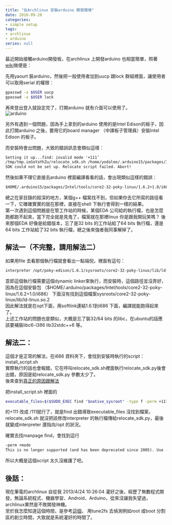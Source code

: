 ```yaml
---
title: "在Archlinux 安裝arduino 開發環境"
date: 2016-09-20
categories:
- simple setup
tags:
- archlinux
- arduino
series: null
---
```


最近開始接觸arduino開發板，在archlinux 上開發arduino 也相當簡單，照著 [wiki](https://wiki.archlinux.org/index.php/arduino)做便是：  
<!--more-->

先用yaourt 裝arduino，然後把一般使用者加到uucp 跟lock 群組裡面，讓使用者可以取用serial 的權限：  
```bash
gpasswd -a $USER uucp  
gpasswd -a $USER lock  
```

再來登出登入就設定完了，打開arduino 就有介面可以使用了。  
![arduino](/images/posts/arduino.png)

另外有遇到一個問題，因為手上拿到的arduino 使用的是Intel Edison的板子，因此打開arduino 之後，要用它的board manager （中譯板子管理員）安裝Intel Edison 的板子。  

而安裝時會出問題，大致的錯誤訊息會類似這樣：  
```txt
Setting it up...find: invalid mode '+111’
/tmp/tmp.ioGoYaYhZu/relocate_sdk.sh /home/yodalee/.arduino15/packages/Intel/tools/core2-32-poky-linux/1.6.2+1.0/i686/relocate_sdk.sh
SDK could not be set up. Relocate script failed. Abort!
```
然後如果不理它直接去arduino 裡面編譯看看的話，會出現類似這樣的錯誤：  
```txt
$HOME/.arduino15/packages/Intel/tools/core2-32-poky-linux/1.6.2+1.0/i686/sysroots/x86_64-pokysdk-linux/usr/bin/i586-poky-linux/i586-poky-linux-g++: No such file or directory
```

總之在家目錄的超深的地方，某個g++ 檔案找不到，但如果你去它所寫的路徑看一下，它確確實實的就在那裡，直接在shell 下執行會得到一樣的結果。  
第一次遇到這個問題是在管工作站的時候，某個EDA 公司給的執行檔，也是怎麼跑都跑不起來，當下完全就是見鬼了，檔案就在那裡linux 你是跟我開玩笑嗎？
後來那個EDA 好像是給錯版本，忘了是32 bits 的工作站給了64 bits 執行檔，還是64 bits 工作站給了32 bits 執行檔，總之後來強者我同事解掉了。  

## 解法一（不完整，請用解法二）  
如果用file 去看那個執行檔就會看出一點端倪，裡面有這句：  
```txt
interpreter /opt/poky-edison/1.6.1/sysroots/core2-32-poky-linux/lib/ld-linux.so.2  
```
意即這個執行檔需要這個dynamic linker來執行，而安裝時，這個路徑並沒弄好，因為在這個安裝包
（$HOME/.arduino/packages/Intel/tools/core2-32-poky-linux/1.6.2+1.0/i686）
下面沒有找到這個檔案sysroots/core2-32-poky-linux/lib/ld-linux.so.2  
因此解法就是在opt下面，用softlink連結1.6.1到i686 下面，編譯就能跑得起來了。  
上述工作站的問題也是類似，大概是忘了裝32/64 bits 的libc，在ubuntu的話應該要補裝libc6-i386 lib32stdc++6 等。  

## 解法二：  
這個才是正常的解法，在i686 資料夾下，會找到安裝時執行的script：install\_script.sh  
實際執行的話也會報錯，它在呼叫relocate\_sdk.sh裡面執行relocate\_sdk.py後會出錯，原因是給relocate\_sdk.py 參數太少了。  
後來查到[真正的原因跟解法](http://askubuntu.com/questions/764715/unable-to-install-intel-i586-library-intel-galileo-gen-2-in-arduino-ide-on-ubu)  

把install\_script.sh 裡面的  
```bash
executable_files=$($SUDO_EXEC find "$native_sysroot" -type f -perm +111 -exec printf "\"%s\" " {} \; )
```
的+111 改成 /111就行了，就是find 出錯導致executable\_files 沒找到檔案，
relocate\_sdk.sh 就沒把該修改interpreter 的執行檔傳給relocate\_sdk.py，最後就變成interpreter 還指向/opt 的狀況。  

確實去找manpage find，會找到這行  
```txt
-perm +mode  
This is no longer supported (and has been deprecated since 2005). Use -perm /mode instead.
```
所以大概是這個script 太久沒維護了吧。  

## 後話：  
現在筆電的archlinux 自從我 2013/4/24 10:26:04 灌好之後，經歷了無數程式開發，無論系統程式、機器學習、Android、Arduino，從來沒讓我失望過，archlinux果然是不敗開發神機。  
至於我怎麼知道這個時間，是參考[這個](http://unix.stackexchange.com/questions/9971/how-do-i-find-how-long-ago-a-linux-system-was-installed)，
用tune2fs 去偵測例如root 或boot 分割區的創立時間，大致就是系統灌好的時間了。